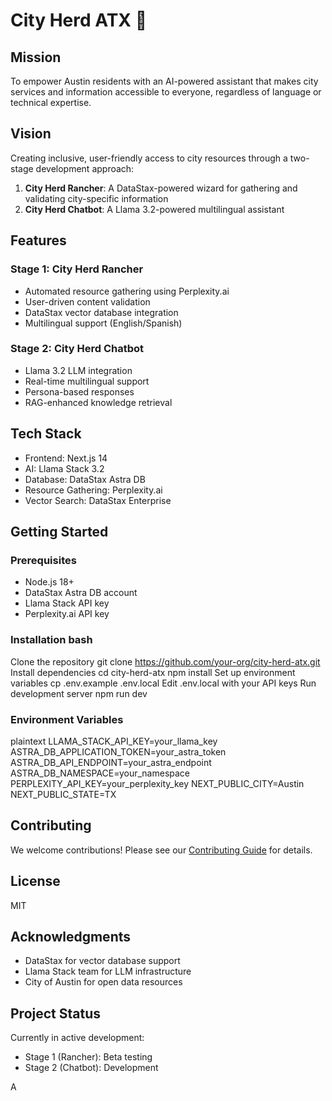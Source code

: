 # City Herd ATX 🌆

## Mission
To empower Austin residents with an AI-powered assistant that makes city services and information accessible to everyone, regardless of language or technical expertise.

## Vision
Creating inclusive, user-friendly access to city resources through a two-stage development approach:

1. **City Herd Rancher**: A DataStax-powered wizard for gathering and validating city-specific information
2. **City Herd Chatbot**: A Llama 3.2-powered multilingual assistant

## Features

### Stage 1: City Herd Rancher
- Automated resource gathering using Perplexity.ai
- User-driven content validation
- DataStax vector database integration
- Multilingual support (English/Spanish)

### Stage 2: City Herd Chatbot
- Llama 3.2 LLM integration
- Real-time multilingual support
- Persona-based responses
- RAG-enhanced knowledge retrieval

## Tech Stack
- Frontend: Next.js 14
- AI: Llama Stack 3.2
- Database: DataStax Astra DB
- Resource Gathering: Perplexity.ai
- Vector Search: DataStax Enterprise

## Getting Started

### Prerequisites
- Node.js 18+
- DataStax Astra DB account
- Llama Stack API key
- Perplexity.ai API key

### Installation bash
Clone the repository
git clone https://github.com/your-org/city-herd-atx.git
Install dependencies
cd city-herd-atx
npm install
Set up environment variables
cp .env.example .env.local
Edit .env.local with your API keys
Run development server
npm run dev

### Environment Variables
plaintext
LLAMA_STACK_API_KEY=your_llama_key
ASTRA_DB_APPLICATION_TOKEN=your_astra_token
ASTRA_DB_API_ENDPOINT=your_astra_endpoint
ASTRA_DB_NAMESPACE=your_namespace
PERPLEXITY_API_KEY=your_perplexity_key
NEXT_PUBLIC_CITY=Austin
NEXT_PUBLIC_STATE=TX

## Contributing
We welcome contributions! Please see our [Contributing Guide](CONTRIBUTING.md) for details.

## License
MIT

## Acknowledgments
- DataStax for vector database support
- Llama Stack team for LLM infrastructure
- City of Austin for open data resources

## Project Status
Currently in active development:
- Stage 1 (Rancher): Beta testing
- Stage 2 (Chatbot): Development

A